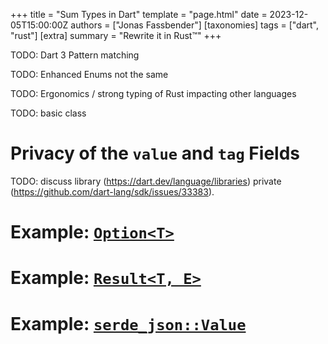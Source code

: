 +++
title = "Sum Types in Dart"
template = "page.html"
date = 2023-12-05T15:00:00Z
authors = ["Jonas Fassbender"]
[taxonomies]
tags = ["dart", "rust"]
[extra]
summary = "Rewrite it in Rust™"
+++

TODO: Dart 3 Pattern matching

TODO: Enhanced Enums not the same

TODO: Ergonomics / strong typing of Rust impacting other languages

TODO: basic class

# Privacy of the `value` and `tag` Fields

TODO: discuss library (https://dart.dev/language/libraries) private (https://github.com/dart-lang/sdk/issues/33383). 

# Example: [`Option<T>`](https://doc.rust-lang.org/std/option/enum.Option.html)

# Example: [`Result<T, E>`](https://doc.rust-lang.org/std/result/enum.Result.html)

# Example: [`serde_json::Value`](https://docs.rs/serde_json/latest/serde_json/enum.Value.html)
